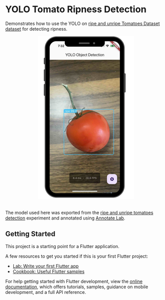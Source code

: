 # YOLO Tomato Ripness Detection

Demonstrates how to use the YOLO on [ripe and unripe Tomatoes Dataset dataset](https://www.kaggle.com/datasets/sumn2u/riped-and-unriped-tomato-dataset) for detecting ripness.

<div align="center">
  <img src="app.jpg" alt="ripness detection app" width="300" />
</div>
<br/>

The model used here was exported from the [ripe and unripe tomatoes detection](https://www.kaggle.com/code/sumn2u/yolo-v8-ripe-and-unripe-tomatoes-detection) experiment and annotated using [Annotate Lab](https://github.com/sumn2u/annotate-lab).

## Getting Started

This project is a starting point for a Flutter application.

A few resources to get you started if this is your first Flutter project:

- [Lab: Write your first Flutter app](https://docs.flutter.dev/get-started/codelab)
- [Cookbook: Useful Flutter samples](https://docs.flutter.dev/cookbook)

For help getting started with Flutter development, view the [online documentation](https://docs.flutter.dev/), which offers tutorials, samples, guidance on mobile development, and a full API reference.




